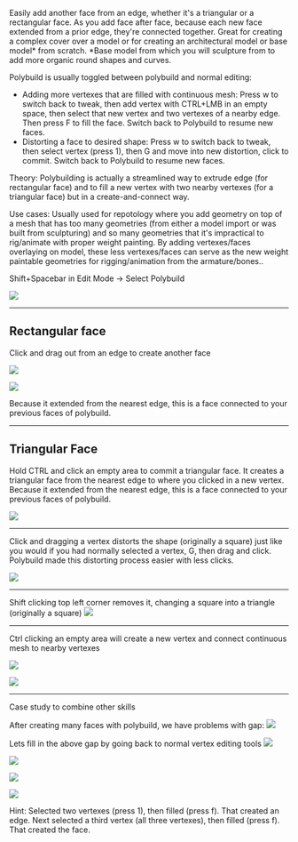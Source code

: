 
Easily add another face from an edge, whether it's a triangular or a rectangular face. As you add face after face, because each new face extended from a prior edge, they're connected together. Great for creating a complex cover over a model or for creating an architectural model or base model* from scratch. 
\*Base model from which you will sculpture from to add more organic round shapes and curves.

Polybuild is usually toggled between polybuild and normal editing:
- Adding more vertexes that are filled with continuous mesh: Press w to switch back to tweak, then add vertex with CTRL+LMB in an empty space, then select that new vertex and two vertexes of a nearby edge. Then press F to fill the face. Switch back to Polybuild to resume new faces.
- Distorting a face to desired shape: Press w to switch back to tweak, then select vertex (press 1), then G and move into new distortion, click to commit. Switch back to Polybuild to resume new faces.

Theory:
Polybuilding is actually a streamlined way to extrude edge (for rectangular face) and to fill a new vertex with two nearby vertexes (for a triangular face) but in a create-and-connect way.

Use cases:
Usually used for repotology where you add geometry on top of a mesh that has too many geometries (from either a model import or was built from sculpturing) and so many geometries that it's impractical to rig/animate with proper weight painting. By adding vertexes/faces overlaying on model, these less vertexes/faces can serve as the new weight paintable geometries for rigging/animation from the armature/bones..

Shift+Spacebar in Edit Mode -> Select Polybuild

![](https://i.imgur.com/6xXdS3L.png)

---

## Rectangular face

Click and drag out from an edge to create another face

![](https://i.imgur.com/OdcOrwr.png)

![](https://i.imgur.com/6Ui25Wd.png)


Because it extended from the nearest edge, this is a face connected to your previous faces of polybuild.

---

## Triangular Face

Hold CTRL and click an empty area to commit a triangular face. It creates a triangular face from the nearest edge to where you clicked in a new vertex. Because it extended from the nearest edge, this is a face connected to your previous faces of polybuild.

![](https://i.imgur.com/qUzbClQ.png)


---

Click and dragging a vertex distorts the shape (originally a square) just like you would if you had normally selected a vertex, G, then drag and click. Polybuild made this distorting process easier with less clicks.

![](https://i.imgur.com/Tm46aWK.png)



---

Shift clicking top left corner removes it, changing a square into a triangle (originally a square)
![](https://i.imgur.com/RCWE1cH.png)

---

Ctrl clicking an empty area will create a new vertex and connect continuous mesh to nearby vertexes

![](https://i.imgur.com/RAI6Dcg.png)

![](https://i.imgur.com/zDwoAMK.png)


---

Case study to combine other skills

After creating many faces with polybuild, we have problems with gap:
![](https://i.imgur.com/hA85HKn.png)

Lets fill in the above gap by going back to normal vertex editing tools
![](https://i.imgur.com/8PPMVgF.png)

![](https://i.imgur.com/8UC4axi.png)

![](https://i.imgur.com/yrctWZe.png)

![](https://i.imgur.com/n02AwGx.png)

Hint: Selected two vertexes (press 1), then filled (press f). That created an edge.
Next selected a third vertex (all three vertexes), then filled (press f). That created the face.